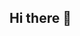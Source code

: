 ## Hi there 👋

<!--

- 🔭 I’m currently working on AWS Cloud Practitioner Training / Docker / Kubernetes 
- 🌱 I’m currently learning Python
- I'm studying for CISSP / CYSA +
- 👯 I’m looking to collaborate on Bash / Python / AWS 
- 🤔 I’m looking for help with ...
- ⚡ Fun fact: ...
-->
